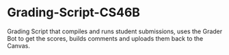 # Grading-Script-CS46B
Grading Script that compiles and runs student submissions, uses the Grader Bot to get the scores, builds comments and uploads them back to the Canvas.
